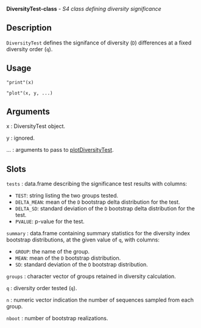 





**DiversityTest-class** - *S4 class defining diversity significance*

Description
--------------------

`DiversityTest` defines the signifance of diversity (<code class = 'eq'>D</code>) differences at a 
fixed diversity order (<code class = 'eq'>q</code>).


Usage
--------------------
```
"print"(x)
```
```
"plot"(x, y, ...)
```

Arguments
-------------------

x
:   DiversityTest object.

y
:   ignored.

...
:   arguments to pass to [plotDiversityTest](plotDiversityTest.md).




Slots
-------------------



`tests`
:   data.frame describing the significance test results with columns:

+ `TEST`:        string listing the two groups tested.
+ `DELTA_MEAN`:  mean of the <code class = 'eq'>D</code> bootstrap delta 
distribution for the test.
+ `DELTA_SD`:    standard deviation of the <code class = 'eq'>D</code> 
bootstrap delta distribution for the test.
+ `PVALUE`:      p-value for the test.


`summary`
:   data.frame containing summary statistics for the diversity index 
bootstrap distributions, at the given value of <code class = 'eq'>q</code>, with columns:

+ `GROUP`:   the name of the group.
+ `MEAN`:    mean of the <code class = 'eq'>D</code> bootstrap distribution.
+ `SD`:      standard deviation of the <code class = 'eq'>D</code> bootstrap 
distribution.


`groups`
:   character vector of groups retained in diversity calculation.

`q`
:   diversity order tested (<code class = 'eq'>q</code>).

`n`
:   numeric vector indication the number of sequences sampled from each group.

`nboot`
:   number of bootstrap realizations.





